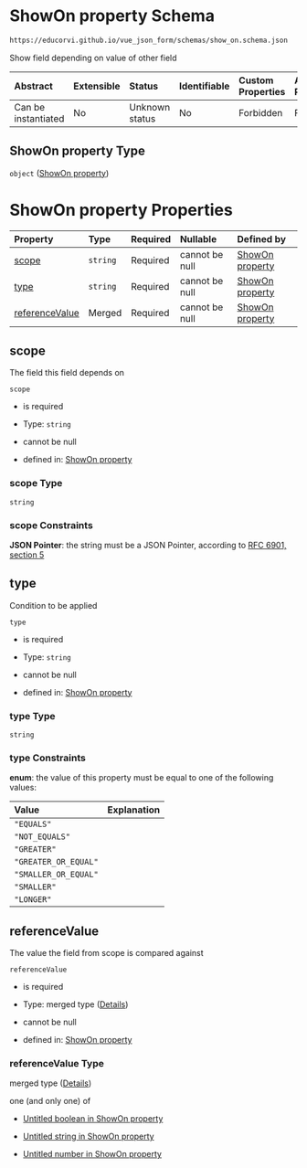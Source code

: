 # ShowOn property Schema

```txt
https://educorvi.github.io/vue_json_form/schemas/show_on.schema.json
```

Show field depending on value of other field

| Abstract            | Extensible | Status         | Identifiable | Custom Properties | Additional Properties | Access Restrictions | Defined In                                                                   |
| :------------------ | :--------- | :------------- | :----------- | :---------------- | :-------------------- | :------------------ | :--------------------------------------------------------------------------- |
| Can be instantiated | No         | Unknown status | No           | Forbidden         | Forbidden             | none                | [show_on.schema.json](../schemas/show_on.schema.json "open original schema") |

## ShowOn property Type

`object` ([ShowOn property](show_on.md))

# ShowOn property Properties

| Property                          | Type     | Required | Nullable       | Defined by                                                                                                                                                |
| :-------------------------------- | :------- | :------- | :------------- | :-------------------------------------------------------------------------------------------------------------------------------------------------------- |
| [scope](#scope)                   | `string` | Required | cannot be null | [ShowOn property](show_on-properties-scope.md "https://educorvi.github.io/vue_json_form/schemas/show_on.schema.json#/properties/scope")                   |
| [type](#type)                     | `string` | Required | cannot be null | [ShowOn property](show_on-properties-type.md "https://educorvi.github.io/vue_json_form/schemas/show_on.schema.json#/properties/type")                     |
| [referenceValue](#referencevalue) | Merged   | Required | cannot be null | [ShowOn property](show_on-properties-referencevalue.md "https://educorvi.github.io/vue_json_form/schemas/show_on.schema.json#/properties/referenceValue") |

## scope

The field this field depends on

`scope`

*   is required

*   Type: `string`

*   cannot be null

*   defined in: [ShowOn property](show_on-properties-scope.md "https://educorvi.github.io/vue_json_form/schemas/show_on.schema.json#/properties/scope")

### scope Type

`string`

### scope Constraints

**JSON Pointer**: the string must be a JSON Pointer, according to [RFC 6901, section 5](https://tools.ietf.org/html/rfc6901 "check the specification")

## type

Condition to be applied

`type`

*   is required

*   Type: `string`

*   cannot be null

*   defined in: [ShowOn property](show_on-properties-type.md "https://educorvi.github.io/vue_json_form/schemas/show_on.schema.json#/properties/type")

### type Type

`string`

### type Constraints

**enum**: the value of this property must be equal to one of the following values:

| Value                | Explanation |
| :------------------- | :---------- |
| `"EQUALS"`           |             |
| `"NOT_EQUALS"`       |             |
| `"GREATER"`          |             |
| `"GREATER_OR_EQUAL"` |             |
| `"SMALLER_OR_EQUAL"` |             |
| `"SMALLER"`          |             |
| `"LONGER"`           |             |

## referenceValue

The value the field from scope is compared against

`referenceValue`

*   is required

*   Type: merged type ([Details](show_on-properties-referencevalue.md))

*   cannot be null

*   defined in: [ShowOn property](show_on-properties-referencevalue.md "https://educorvi.github.io/vue_json_form/schemas/show_on.schema.json#/properties/referenceValue")

### referenceValue Type

merged type ([Details](show_on-properties-referencevalue.md))

one (and only one) of

*   [Untitled boolean in ShowOn property](show_on-properties-referencevalue-oneof-0.md "check type definition")

*   [Untitled string in ShowOn property](show_on-properties-referencevalue-oneof-1.md "check type definition")

*   [Untitled number in ShowOn property](show_on-properties-referencevalue-oneof-2.md "check type definition")
